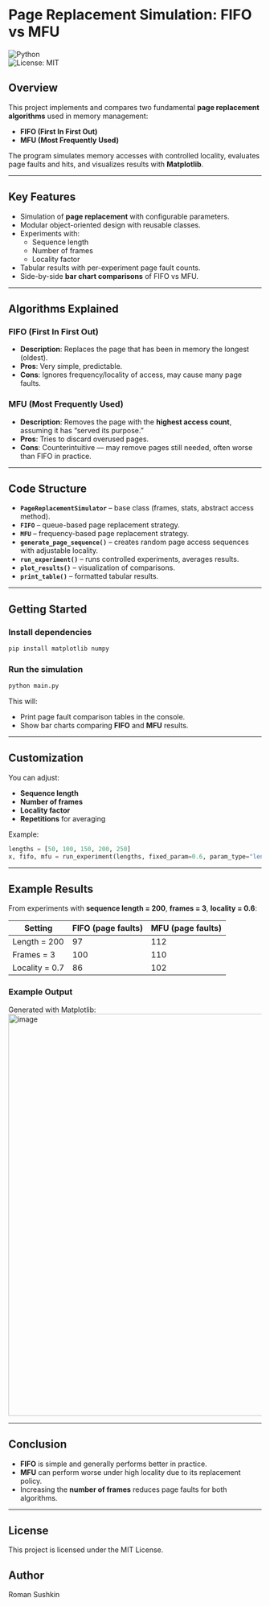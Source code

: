 # Page Replacement Simulation: FIFO vs MFU

![Python](https://img.shields.io/badge/Python-3.10-blue.svg)  
![License: MIT](https://img.shields.io/badge/License-MIT-yellow.svg)

## Overview
This project implements and compares two fundamental **page replacement algorithms** used in memory management:
- **FIFO (First In First Out)**
- **MFU (Most Frequently Used)**

The program simulates memory accesses with controlled locality, evaluates page faults and hits, and visualizes results with **Matplotlib**.

---

## Key Features
- Simulation of **page replacement** with configurable parameters.  
- Modular object-oriented design with reusable classes.  
- Experiments with:
  - Sequence length  
  - Number of frames  
  - Locality factor  
- Tabular results with per-experiment page fault counts.  
- Side-by-side **bar chart comparisons** of FIFO vs MFU.  

---

## Algorithms Explained

### FIFO (First In First Out)
- **Description**: Replaces the page that has been in memory the longest (oldest).  
- **Pros**: Very simple, predictable.  
- **Cons**: Ignores frequency/locality of access, may cause many page faults.  

### MFU (Most Frequently Used)
- **Description**: Removes the page with the **highest access count**, assuming it has “served its purpose.”  
- **Pros**: Tries to discard overused pages.  
- **Cons**: Counterintuitive — may remove pages still needed, often worse than FIFO in practice.  

---

## Code Structure
- **`PageReplacementSimulator`** – base class (frames, stats, abstract access method).  
- **`FIFO`** – queue-based page replacement strategy.  
- **`MFU`** – frequency-based page replacement strategy.  
- **`generate_page_sequence()`** – creates random page access sequences with adjustable locality.  
- **`run_experiment()`** – runs controlled experiments, averages results.  
- **`plot_results()`** – visualization of comparisons.  
- **`print_table()`** – formatted tabular results.  

---

## Getting Started

### Install dependencies
```bash
pip install matplotlib numpy
```

### Run the simulation
```bash
python main.py
```

This will:
- Print page fault comparison tables in the console.  
- Show bar charts comparing **FIFO** and **MFU** results.  

---

## Customization
You can adjust:
- **Sequence length**  
- **Number of frames**  
- **Locality factor**  
- **Repetitions** for averaging  

Example:
```python
lengths = [50, 100, 150, 200, 250]
x, fifo, mfu = run_experiment(lengths, fixed_param=0.6, param_type="length")
```

---

## Example Results

From experiments with **sequence length = 200**, **frames = 3**, **locality = 0.6**:

| Setting              | FIFO (page faults) | MFU (page faults) |
|-----------------------|---------------------|-------------------|
| Length = 200         | 97                  | 112               |
| Frames = 3           | 100                 | 110               |
| Locality = 0.7       | 86                  | 102               |

### Example Output  
Generated with Matplotlib:  
<img width="800" alt="image" src="https://github.com/user-attachments/assets/example-fifo-mfu.png" />

---

## Conclusion
- **FIFO** is simple and generally performs better in practice.  
- **MFU** can perform worse under high locality due to its replacement policy.  
- Increasing the **number of frames** reduces page faults for both algorithms.  

---

## License
This project is licensed under the MIT License.

## Author
Roman Sushkin  
